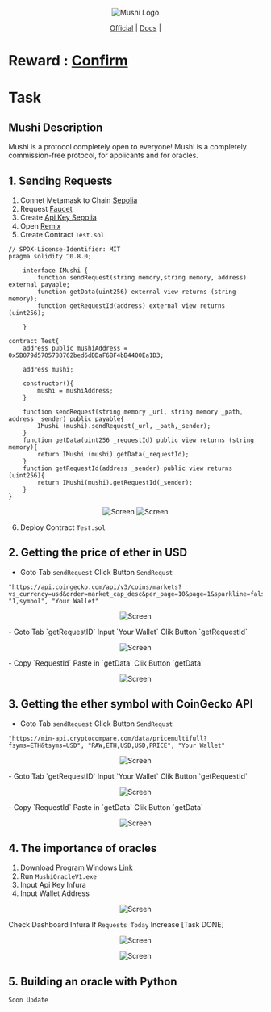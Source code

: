 <p align="center">
  <img src="https://mushi.network/wp-content/uploads/2023/07/cropped-Black-And-White-Modern-Vintage-Retro-Brand-Logo-1.jpg" alt="Mushi Logo">
</p>

<p align="center">
  <a href="https://mushi.network/">Official</a> |
  <a href="https://mushi.network/docs/">Docs</a> |
</p>

<p align="center">
  <h1>Reward :   <a href="https://mushi.network/docs/airdrop-and-beta-phase-of-the-mushi-protocol/">Confirm</a></h1>
</p>

<p align="center">
  <h1>Task</h1>
</p>

## Mushi Description
Mushi is a protocol completely open to everyone!
Mushi is a completely commission-free protocol, for applicants and for oracles.

## 1. Sending Requests
1. Connet Metamask to Chain <a href="https://chainlist.org/chain/11155111">Sepolia</a>
2. Request <a href="https://faucets.chain.link/">Faucet</a>
3. Create <a href="https://www.infura.io/">Api Key Sepolia</a>
4. Open <a href="https://remix.ethereum.org">Remix</a>
5. Create Contract `Test.sol`
```
// SPDX-License-Identifier: MIT
pragma solidity ^0.8.0;

    interface IMushi {
        function sendRequest(string memory,string memory, address) external payable;
        function getData(uint256) external view returns (string memory);
        function getRequestId(address) external view returns (uint256);

    }

contract Test{
    address public mushiAddress = 0x5B079d5705788762bed6dDDaF6BF4bB4400Ea1D3;

    address mushi;

    constructor(){
        mushi = mushiAddress;
    }

    function sendRequest(string memory _url, string memory _path, address _sender) public payable{
        IMushi (mushi).sendRequest(_url, _path,_sender);
    }
    function getData(uint256 _requestId) public view returns (string memory){
        return IMushi (mushi).getData(_requestId);
    }
    function getRequestId(address _sender) public view returns (uint256){
        return IMushi(mushi).getRequestId(_sender);
    }
}

```

<p align="center">
  <img src="https://i.ibb.co/JKPRd8f/1.png" alt="Screen">
  <img src="https://i.ibb.co/z75C0my/3.png" alt="Screen">
</p>

6. Deploy Contract `Test.sol`

## 2. Getting the price of ether in USD

  - Goto Tab `sendRequest` Click Button `SendRequst` 
  ```
  "https://api.coingecko.com/api/v3/coins/markets?vs_currency=usd&order=market_cap_desc&per_page=10&page=1&sparkline=false&locale=en", "1,symbol", "Your Wallet"
  ```
  <p align="center">
  <img src="https://i.ibb.co/17QpSj0/1.png" alt="Screen">
  </p>
 - Goto Tab `getRequestID` Input `Your Wallet` Clik Button `getRequestId`
  <p align="center">
  <img src="https://i.ibb.co/qyxJBQd/2.png" alt="Screen">
  </p>
- Copy `RequestId` Paste in `getData` Clik Button `getData`
  <p align="center">
  <img src="https://i.ibb.co/HhMnV1v/3.png" alt="Screen">
  </p>



## 3. Getting the ether symbol with CoinGecko API
  - Goto Tab `sendRequest` Click Button `SendRequst` 
  ```
  "https://min-api.cryptocompare.com/data/pricemultifull?fsyms=ETH&tsyms=USD", "RAW,ETH,USD,USD,PRICE", "Your Wallet"
  ```
  <p align="center">
  <img src="https://i.ibb.co/17QpSj0/1.png" alt="Screen">
  </p>
 - Goto Tab `getRequestID` Input `Your Wallet` Clik Button `getRequestId`
  <p align="center">
  <img src="https://i.ibb.co/qyxJBQd/2.png" alt="Screen">
  </p>
- Copy `RequestId` Paste in `getData` Clik Button `getData`
  <p align="center">
  <img src="https://i.ibb.co/7YgKQvh/5.png" alt="Screen">
  </p>


## 4. The importance of oracles
1. Download Program Windows <a href="https://www.mediafire.com/file/nefidw4g0ar04ag/MushiSepoliaOracleV1.zip/file)https://www.mediafire.com/file/nefidw4g0ar04ag/MushiSepoliaOracleV1.zip/file">Link</a>
2. Run `MushiOracleV1.exe`
3. Input Api Key Infura
4. Input Wallet Address

<p align="center">
  <img src="https://i.ibb.co/QCScxyr/Capture.png" alt="Screen">
</p>   

Check Dashboard Infura If `Requests Today` Increase [Task DONE]

<p align="center">
  <img src="https://i.ibb.co/ydVMMmy/9.png" alt="Screen">
</p>

<p align="center">
  <img src="https://i.ibb.co/XsxBcp2/11.png" alt="Screen">
</p>

## 5. Building an oracle with Python
`Soon Update`

   
